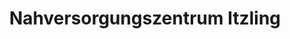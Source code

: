 ---
title: "Nahversorgungszentrum Itzling"
url: /salzburg/nahversorgungszentrum-itzling/
shop: Einkaufszentrum
---